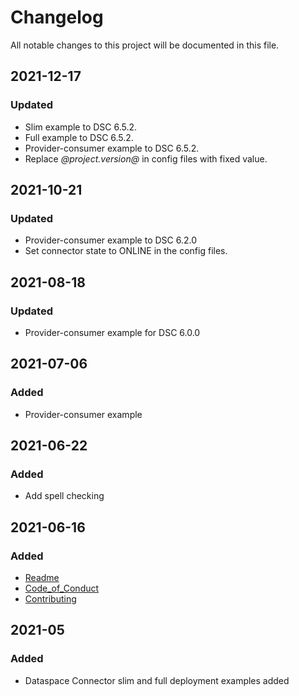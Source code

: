 # Changelog
All notable changes to this project will be documented in this file.

## 2021-12-17

### Updated
- Slim example to DSC 6.5.2.
- Full example to DSC 6.5.2.
- Provider-consumer example to DSC 6.5.2.
- Replace *@project.version@* in config files with fixed value.

## 2021-10-21

### Updated
- Provider-consumer example to DSC 6.2.0
- Set connector state to ONLINE in the config files.

## 2021-08-18

### Updated
- Provider-consumer example for DSC 6.0.0

## 2021-07-06

### Added
- Provider-consumer example

## 2021-06-22

### Added
- Add spell checking

## 2021-06-16

### Added
- [Readme](README.md)
- [Code_of_Conduct](CODE_OF_CONDUCT.md)
- [Contributing](CONTRIBUTING.md)

## 2021-05

### Added
- Dataspace Connector slim and full deployment examples added
